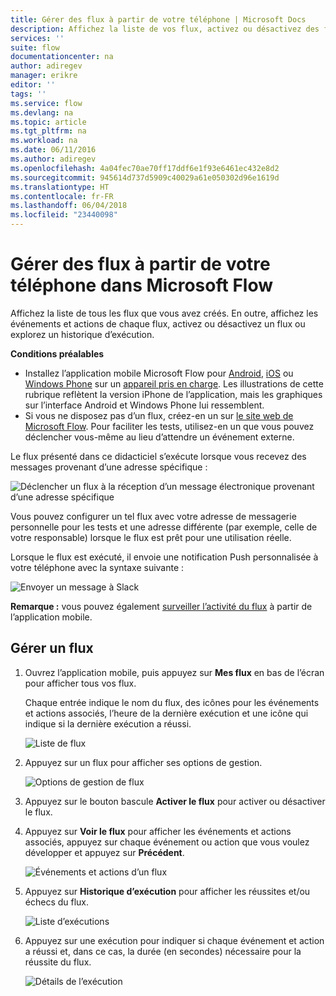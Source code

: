 ```yaml
---
title: Gérer des flux à partir de votre téléphone | Microsoft Docs
description: Affichez la liste de vos flux, activez ou désactivez des flux et affichez les événements, actions et historiques d’exécution de chaque flux
services: ''
suite: flow
documentationcenter: na
author: adiregev
manager: erikre
editor: ''
tags: ''
ms.service: flow
ms.devlang: na
ms.topic: article
ms.tgt_pltfrm: na
ms.workload: na
ms.date: 06/11/2016
ms.author: adiregev
ms.openlocfilehash: 4a04fec70ae70ff17ddf6e1f93e6461ec432e8d2
ms.sourcegitcommit: 945614d737d5909c40029a61e050302d96e1619d
ms.translationtype: HT
ms.contentlocale: fr-FR
ms.lasthandoff: 06/04/2018
ms.locfileid: "23440098"
---
```

# <a name="manage-flows-in-microsoft-flow-from-your-phone"></a>Gérer des flux à partir de votre téléphone dans Microsoft Flow
Affichez la liste de tous les flux que vous avez créés. En outre, affichez les événements et actions de chaque flux, activez ou désactivez un flux ou explorez un historique d’exécution.

**Conditions préalables**

* Installez l’application mobile Microsoft Flow pour [Android](https://aka.ms/flowmobiledocsandroid), [iOS](https://aka.ms/flowmobiledocsios) ou [Windows Phone](https://aka.ms/flowmobilewindows) sur un [appareil pris en charge](getting-started.md#use-the-mobile-app). Les illustrations de cette rubrique reflètent la version iPhone de l’application, mais les graphiques sur l’interface Android et Windows Phone lui ressemblent.
* Si vous ne disposez pas d’un flux, créez-en un sur [le site web de Microsoft Flow](https://flow.microsoft.com/). Pour faciliter les tests, utilisez-en un que vous pouvez déclencher vous-même au lieu d’attendre un événement externe.

Le flux présenté dans ce didacticiel s’exécute lorsque vous recevez des messages provenant d’une adresse spécifique :

![Déclencher un flux à la réception d’un message électronique provenant d’une adresse spécifique](./media/mobile-manage-flows/create-trigger.png)

Vous pouvez configurer un tel flux avec votre adresse de messagerie personnelle pour les tests et une adresse différente (par exemple, celle de votre responsable) lorsque le flux est prêt pour une utilisation réelle.

Lorsque le flux est exécuté, il envoie une notification Push personnalisée à votre téléphone avec la syntaxe suivante :

![Envoyer un message à Slack](./media/mobile-manage-flows/create-event.png)

**Remarque :** vous pouvez également [surveiller l’activité du flux](mobile-monitor-activity.md) à partir de l’application mobile.

## <a name="manage-a-flow"></a>Gérer un flux
1. Ouvrez l’application mobile, puis appuyez sur **Mes flux** en bas de l’écran pour afficher tous vos flux.
   
    Chaque entrée indique le nom du flux, des icônes pour les événements et actions associés, l’heure de la dernière exécution et une icône qui indique si la dernière exécution a réussi.
   
    ![Liste de flux](./media/mobile-manage-flows/flow-list.png)
2. Appuyez sur un flux pour afficher ses options de gestion.
   
    ![Options de gestion de flux](./media/mobile-manage-flows/flow-details.png)
3. Appuyez sur le bouton bascule **Activer le flux** pour activer ou désactiver le flux.
4. Appuyez sur **Voir le flux** pour afficher les événements et actions associés, appuyez sur chaque événement ou action que vous voulez développer et appuyez sur **Précédent**.
   
    ![Événements et actions d’un flux](./media/mobile-manage-flows/flow-event-action.png)
5. Appuyez sur **Historique d’exécution** pour afficher les réussites et/ou échecs du flux.
   
    ![Liste d’exécutions](./media/mobile-manage-flows/history-mixed.png)
6. Appuyez sur une exécution pour indiquer si chaque événement et action a réussi et, dans ce cas, la durée (en secondes) nécessaire pour la réussite du flux.
   
    ![Détails de l’exécution](./media/mobile-manage-flows/flow-run.png)

